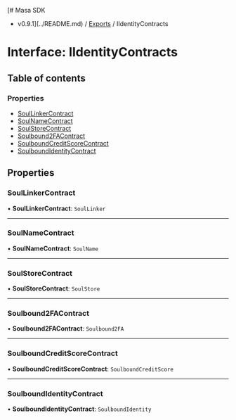 [# Masa SDK
 - v0.9.1](../README.md) / [Exports](../modules.md) / IIdentityContracts

# Interface: IIdentityContracts

## Table of contents

### Properties

- [SoulLinkerContract](IIdentityContracts.md#soullinkercontract)
- [SoulNameContract](IIdentityContracts.md#soulnamecontract)
- [SoulStoreContract](IIdentityContracts.md#soulstorecontract)
- [Soulbound2FAContract](IIdentityContracts.md#soulbound2facontract)
- [SoulboundCreditScoreContract](IIdentityContracts.md#soulboundcreditscorecontract)
- [SoulboundIdentityContract](IIdentityContracts.md#soulboundidentitycontract)

## Properties

### SoulLinkerContract

• **SoulLinkerContract**: `SoulLinker`

___

### SoulNameContract

• **SoulNameContract**: `SoulName`

___

### SoulStoreContract

• **SoulStoreContract**: `SoulStore`

___

### Soulbound2FAContract

• **Soulbound2FAContract**: `Soulbound2FA`

___

### SoulboundCreditScoreContract

• **SoulboundCreditScoreContract**: `SoulboundCreditScore`

___

### SoulboundIdentityContract

• **SoulboundIdentityContract**: `SoulboundIdentity`
